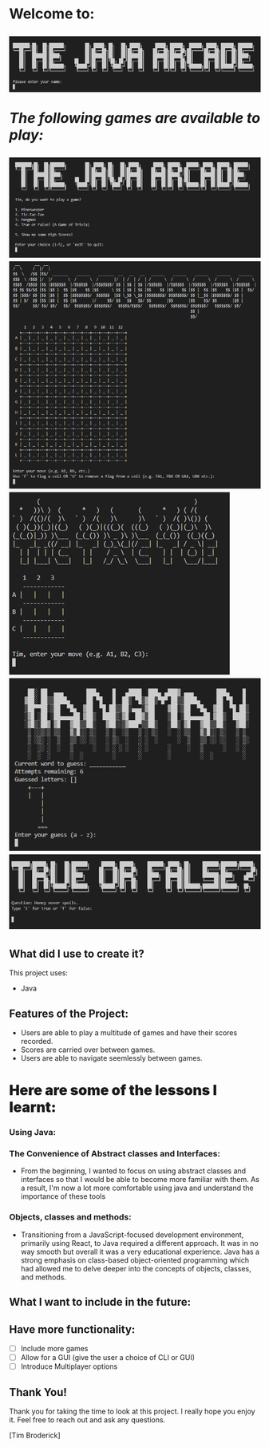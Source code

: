 
<h1> Welcome to: 

![Such simple.....](./assets/Name.PNG)
***<p style="font-size: 26"> The following games are available to play: </p>***

![Such simple.....](./assets/Start.PNG)
![Such simple.....](./assets/Minesweeper.PNG)
![Such simple.....](./assets/TicTacToe.PNG)
![Such simple.....](./assets/Hangman.PNG)
![Such simple.....](./assets/TrueOrFalse.PNG)
## What did I use to create it?

This project uses:

-  Java

## Features of the Project:

-  Users are able to play a multitude of games and have their scores recorded.
-  Scores are carried over between games. 
-  Users are able to navigate seemlessly between games. 

<h1 style="font-weight: 900"> Here are some of the lessons I learnt:</h1>

### Using Java:

### The Convenience of Abstract classes and Interfaces:

-  From the beginning, I wanted to focus on using abstract classes and interfaces so that I would be able to become more familiar with them. As a result, I'm now a lot more comfortable using java and understand the importance of these tools

### Objects, classes and methods:

- Transitioning from a JavaScript-focused development environment, primarily using React, to Java required a different approach. It was in no way smooth but overall it was a very educational experience. Java has a strong emphasis on class-based object-oriented programming which had allowed me to delve deeper into the concepts of objects, classes, and methods. 

## What I want to include in the future:

## Have more functionality:

-   [ ] Include more games
-   [ ] Allow for a GUI (give the user a choice of CLI or GUI)
-   [ ] Introduce Multiplayer options

## Thank You!

Thank you for taking the time to look at this project. I really hope you enjoy it.
Feel free to reach out and ask any questions.

[Tim Broderick]
